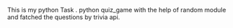 This is my python Task .
python quiz_game with the help of random module  and fatched the questions by trivia api.
